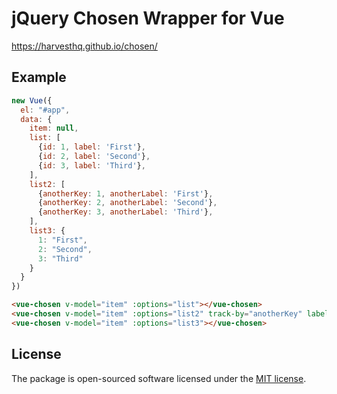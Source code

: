 # jQuery Chosen Wrapper for Vue

https://harvesthq.github.io/chosen/

## Example
```js
new Vue({
  el: "#app",
  data: {
    item: null,
    list: [
      {id: 1, label: 'First'},
      {id: 2, label: 'Second'},
      {id: 3, label: 'Third'},
    ],
    list2: [
      {anotherKey: 1, anotherLabel: 'First'},
      {anotherKey: 2, anotherLabel: 'Second'},
      {anotherKey: 3, anotherLabel: 'Third'},
    ],
    list3: {
      1: "First",
      2: "Second",
      3: "Third"
    }
  }
})
```
```html
<vue-chosen v-model="item" :options="list"></vue-chosen>
<vue-chosen v-model="item" :options="list2" track-by="anotherKey" label="anotherLabel"></vue-chosen>
<vue-chosen v-model="item" :options="list3"></vue-chosen>
```

## License

The package is open-sourced software licensed under the [MIT license](https://opensource.org/licenses/MIT).
